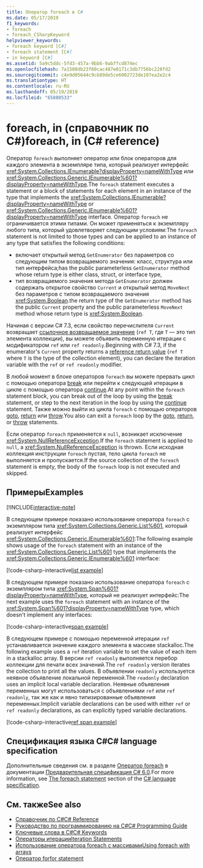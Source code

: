```yaml
---
title: Оператор foreach в C#
ms.date: 05/17/2019
f1_keywords:
- foreach
- foreach_CSharpKeyword
helpviewer_keywords:
- foreach keyword [C#]
- foreach statement [C#]
- in keyword [C#]
ms.assetid: 5a9c5ddc-5fd3-457a-9bb6-9abffcd874ec
ms.openlocfilehash: 7a1508db23f60cac487e0171c3db7756bc228fd2
ms.sourcegitcommit: c4e9d05644c9cb89de5ce6002723de107ea2e2c4
ms.translationtype: HT
ms.contentlocale: ru-RU
ms.lasthandoff: 05/19/2019
ms.locfileid: "65880533"
---
```

# <a name="foreach-in-c-reference"></a><span data-ttu-id="95b68-102">foreach, in (справочник по C#)</span><span class="sxs-lookup"><span data-stu-id="95b68-102">foreach, in (C# reference)</span></span>

<span data-ttu-id="95b68-103">Оператор `foreach` выполняет оператор или блок операторов для каждого элемента в экземпляре типа, который реализует интерфейс <xref:System.Collections.IEnumerable?displayProperty=nameWithType> или <xref:System.Collections.Generic.IEnumerable%601?displayProperty=nameWithType>.</span><span class="sxs-lookup"><span data-stu-id="95b68-103">The `foreach` statement executes a statement or a block of statements for each element in an instance of the type that implements the <xref:System.Collections.IEnumerable?displayProperty=nameWithType> or <xref:System.Collections.Generic.IEnumerable%601?displayProperty=nameWithType> interface.</span></span> <span data-ttu-id="95b68-104">Оператор `foreach` не ограничивается этими типами. Он может применяться к экземпляру любого типа, который удовлетворяет следующим условиям:</span><span class="sxs-lookup"><span data-stu-id="95b68-104">The `foreach` statement is not limited to those types and can be applied to an instance of any type that satisfies the following conditions:</span></span>

- <span data-ttu-id="95b68-105">включает открытый метод `GetEnumerator` без параметров со следующим типом возвращаемого значения: класс, структура или тип интерфейса;</span><span class="sxs-lookup"><span data-stu-id="95b68-105">has the public parameterless `GetEnumerator` method whose return type is either class, struct, or interface type,</span></span>
- <span data-ttu-id="95b68-106">тип возвращаемого значения метода `GetEnumerator` должен содержать открытое свойство `Current` и открытый метод `MoveNext` без параметров с типом возвращаемого значения <xref:System.Boolean>.</span><span class="sxs-lookup"><span data-stu-id="95b68-106">the return type of the `GetEnumerator` method has the public `Current` property and the public parameterless `MoveNext` method whose return type is <xref:System.Boolean>.</span></span>

<span data-ttu-id="95b68-107">Начиная с версии C# 7.3, если свойство перечислителя `Current` возвращает [ссылочное возвращаемое значение](ref.md#reference-return-values) (`ref T`, где `T` — это тип элемента коллекции), вы можете объявить переменную итерации с модификатором `ref` или `ref readonly`.</span><span class="sxs-lookup"><span data-stu-id="95b68-107">Beginning with C# 7.3, if the enumerator's `Current` property returns a [reference return value](ref.md#reference-return-values) (`ref T` where `T` is the type of the collection element), you can declare the iteration variable with the `ref` or `ref readonly` modifier.</span></span>

<span data-ttu-id="95b68-108">В любой момент в блоке операторов `foreach` вы можете прервать цикл с помощью оператора [break](break.md) или перейти к следующей итерации в цикле с помощью оператора [continue](continue.md).</span><span class="sxs-lookup"><span data-stu-id="95b68-108">At any point within the `foreach` statement block, you can break out of the loop by using the [break](break.md) statement, or step to the next iteration in the loop by using the [continue](continue.md) statement.</span></span> <span data-ttu-id="95b68-109">Также можно выйти из цикла `foreach` с помощью операторов [goto](goto.md), [return](return.md) или [throw](throw.md).</span><span class="sxs-lookup"><span data-stu-id="95b68-109">You also can exit a `foreach` loop by the [goto](goto.md), [return](return.md), or [throw](throw.md) statements.</span></span>

<span data-ttu-id="95b68-110">Если оператор `foreach` применяется к `null`, возникает исключение <xref:System.NullReferenceException>.</span><span class="sxs-lookup"><span data-stu-id="95b68-110">If the `foreach` statement is applied to `null`, a <xref:System.NullReferenceException> is thrown.</span></span> <span data-ttu-id="95b68-111">Если исходная коллекция инструкции `foreach` пустая, тело цикла `foreach` не выполняется и пропускается.</span><span class="sxs-lookup"><span data-stu-id="95b68-111">If the source collection of the `foreach` statement is empty, the body of the `foreach` loop is not executed and skipped.</span></span>

## <a name="examples"></a><span data-ttu-id="95b68-112">Примеры</span><span class="sxs-lookup"><span data-stu-id="95b68-112">Examples</span></span>

[!INCLUDE[interactive-note](~/includes/csharp-interactive-note.md)]

<span data-ttu-id="95b68-113">В следующем примере показано использование оператора `foreach` с экземпляром типа <xref:System.Collections.Generic.List%601>, который реализует интерфейс <xref:System.Collections.Generic.IEnumerable%601>:</span><span class="sxs-lookup"><span data-stu-id="95b68-113">The following example shows usage of the `foreach` statement with an instance of the <xref:System.Collections.Generic.List%601> type that implements the <xref:System.Collections.Generic.IEnumerable%601> interface:</span></span>

[!code-csharp-interactive[list example](~/samples/snippets/csharp/keywords/IterationKeywordsExamples.cs#1)]

<span data-ttu-id="95b68-114">В следующем примере показано использование оператора `foreach` с экземпляром типа <xref:System.Span%601?displayProperty=nameWithType>, который не реализует интерфейс:</span><span class="sxs-lookup"><span data-stu-id="95b68-114">The next example uses the `foreach` statement with an instance of the <xref:System.Span%601?displayProperty=nameWithType> type, which doesn't implement any interfaces:</span></span>

[!code-csharp-interactive[span example](~/samples/snippets/csharp/keywords/IterationKeywordsExamples.cs#2)]

<span data-ttu-id="95b68-115">В следующем примере с помощью переменной итерации `ref` устанавливается значение каждого элемента в массиве stackalloc.</span><span class="sxs-lookup"><span data-stu-id="95b68-115">The following example uses a `ref` iteration variable to set the value of each item in a stackalloc array.</span></span> <span data-ttu-id="95b68-116">В версии `ref readonly` выполняется перебор коллекции для печати всех значений.</span><span class="sxs-lookup"><span data-stu-id="95b68-116">The `ref readonly` version iterates the collection to print all the values.</span></span> <span data-ttu-id="95b68-117">В объявлении `readonly` используется неявное объявление локальной переменной.</span><span class="sxs-lookup"><span data-stu-id="95b68-117">The `readonly` declaration uses an implicit local variable declaration.</span></span> <span data-ttu-id="95b68-118">Неявные объявления переменных могут использоваться с объявлениями `ref` или `ref readonly`, так же как и явно типизированные объявления переменных.</span><span class="sxs-lookup"><span data-stu-id="95b68-118">Implicit variable declarations can be used with either `ref` or `ref readonly` declarations, as can explicitly typed variable declarations.</span></span>

[!code-csharp-interactive[ref span example](~/samples/snippets/csharp/keywords/IterationKeywordsExamples.cs#RefSpan)]

## <a name="c-language-specification"></a><span data-ttu-id="95b68-119">Спецификация языка C#</span><span class="sxs-lookup"><span data-stu-id="95b68-119">C# language specification</span></span>

<span data-ttu-id="95b68-120">Дополнительные сведения см. в разделе [Оператор foreach](~/_csharplang/spec/statements.md#the-foreach-statement) в документации [Предварительная спецификация C# 6.0](../language-specification/index.md).</span><span class="sxs-lookup"><span data-stu-id="95b68-120">For more information, see [The foreach statement](~/_csharplang/spec/statements.md#the-foreach-statement) section of the [C# language specification](../language-specification/index.md).</span></span>

## <a name="see-also"></a><span data-ttu-id="95b68-121">См. также</span><span class="sxs-lookup"><span data-stu-id="95b68-121">See also</span></span>

- [<span data-ttu-id="95b68-122">Справочник по C#</span><span class="sxs-lookup"><span data-stu-id="95b68-122">C# Reference</span></span>](../index.md)
- [<span data-ttu-id="95b68-123">Руководство по программированию на C#</span><span class="sxs-lookup"><span data-stu-id="95b68-123">C# Programming Guide</span></span>](../../programming-guide/index.md)
- [<span data-ttu-id="95b68-124">Ключевые слова в C#</span><span class="sxs-lookup"><span data-stu-id="95b68-124">C# Keywords</span></span>](index.md)
- [<span data-ttu-id="95b68-125">Операторы итерации</span><span class="sxs-lookup"><span data-stu-id="95b68-125">Iteration Statements</span></span>](iteration-statements.md)
- [<span data-ttu-id="95b68-126">Использование оператора foreach с массивами</span><span class="sxs-lookup"><span data-stu-id="95b68-126">Using foreach with arrays</span></span>](../../programming-guide/arrays/using-foreach-with-arrays.md)
- [<span data-ttu-id="95b68-127">Оператор for</span><span class="sxs-lookup"><span data-stu-id="95b68-127">for statement</span></span>](for.md)
